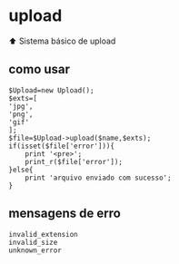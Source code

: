 # upload
:arrow_up: Sistema básico de upload

## como usar
```
$Upload=new Upload();
$exts=[
'jpg',
'png',
'gif'
];
$file=$Upload->upload($name,$exts);
if(isset($file['error'])){
    print '<pre>';
    print_r($file['error']);
}else{
    print 'arquivo enviado com sucesso';
}
```

## mensagens de erro
```
invalid_extension
invalid_size
unknown_error
```
